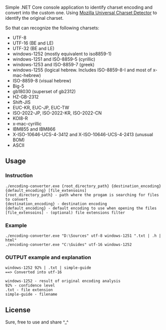 Simple .NET Core console application to identify charset encoding and convert into the custom one.
Using [Mozilla Universal Charset Detector](http://mxr.mozilla.org/mozilla/source/extensions/universalchardet/src/) to identify the original charset.

So that can recognize the following charsets:

* UTF-8
* UTF-16 (BE and LE)
* UTF-32 (BE and LE)
* windows-1252 (mostly equivalent to iso8859-1)
* windows-1251 and ISO-8859-5 (cyrillic)
* windows-1253 and ISO-8859-7 (greek)
* windows-1255 (logical hebrew. Includes ISO-8859-8-I and most of x-mac-hebrew)
* ISO-8859-8 (visual hebrew)
* Big-5
* gb18030 (superset of gb2312)
* HZ-GB-2312
* Shift-JIS
* EUC-KR, EUC-JP, EUC-TW
* ISO-2022-JP, ISO-2022-KR, ISO-2022-CN
* KOI8-R
* x-mac-cyrillic
* IBM855 and IBM866
* X-ISO-10646-UCS-4-3412 and X-ISO-10646-UCS-4-2413 (unusual BOM)
* ASCII

## Usage
### Instruction
    ./encoding-converter.exe {root_directory_path} {destination_encoding} {default_encoding} [file_extensoins]
	{root_directory_path} - path where the progam is searching for files to convert
	{destination_encoding} - destination encoding
	{default_encoding} - default encoding to use when opening the files
	[file_extensoins] - (optional) file extensions filter

### Example
	./encoding-converter.exe "D:\Sources" utf-8 windows-1251 ".txt | .h | html"
	./encoding-converter.exe "C:\Guides" utf-16 windows-1252

### OUTPUT example and explanation
	windows-1252 92% | .txt | simple-guide
	==> Converted into utf-16

	windows-1252 - result of original encoding analysis
	92% - confidence level
	.txt - file extension
	simple-guide - filename  

## License
Sure, free to use and share ^_^